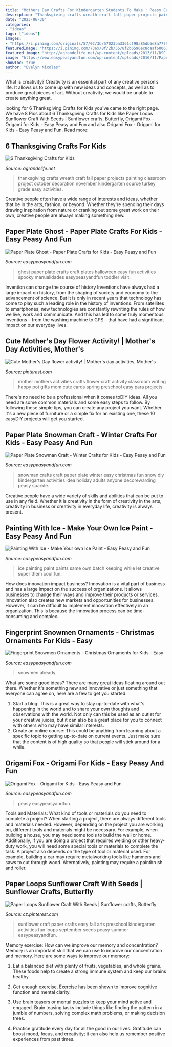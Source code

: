 ```yaml
---
title: "Mothers Day Crafts For Kindergarten Students To Make : Peasy Easypeasyandfun"
description: "Thanksgiving crafts wreath craft fall paper projects painting classroom project october decoration november kindergarten source turkey grade easy activities"
date: "2023-06-30"
categories:
- "ideas"
tags: ["ideas"]
images:
- "https://i.pinimg.com/originals/57/02/3b/57023ba3361cf98a85db6e8a77752149.jpg"
featuredImage: "https://i.pinimg.com/736x/8f/2b/55/8f2b5596ec8daaf60063a8a99ee253af.jpg"
featured_image: "http://agrandelife.net/wp-content/uploads/2013/11/DSC_2505.jpg"
image: "https://www.easypeasyandfun.com/wp-content/uploads/2016/11/Paper-Plate-Snowman-Craft-for-Kids.jpg"
ShowToc: true
author: "Evelyn Nicolas"
---
```



What is creativity?
Creativity is an essential part of any creative person’s life. It allows us to come up with new ideas and concepts, as well as to produce great pieces of art. Without creativity, we would be unable to create anything great.

	

		
looking for 6 Thanksgiving Crafts for Kids you've came to the right page. We have 8 Pics about 6 Thanksgiving Crafts for Kids like Paper Loops Sunflower Craft With Seeds | Sunflower crafts, Butterfly, Origami Fox - Origami for Kids - Easy Peasy and Fun and also Origami Fox - Origami for Kids - Easy Peasy and Fun. Read more:
		
    
## 6 Thanksgiving Crafts For Kids

<img loading=lazy src="http://agrandelife.net/wp-content/uploads/2013/11/DSC_2505.jpg" onerror="this.onerror=null;this.src='https://tse4.mm.bing.net/th?id=OIP.vlg-1nN6j9S_Csv8iHAO_QAAAA&amp;pid=15.1';" alt="6 Thanksgiving Crafts for Kids">

_Source: agrandelife.net_

>thanksgiving crafts wreath craft fall paper projects painting classroom project october decoration november kindergarten source turkey grade easy activities. 

	

Creative people often have a wide range of interests and ideas, whether that be in the arts, fashion, or beyond. Whether they're spending their days drawing inspiration from nature or cranking out some great work on their own, creative people are always making something new.

    
## Paper Plate Ghost - Paper Plate Crafts For Kids - Easy Peasy And Fun

<img loading=lazy src="https://www.easypeasyandfun.com/wp-content/uploads/2015/10/Paper-Plate-Ghost.jpg" onerror="this.onerror=null;this.src='https://tse2.mm.bing.net/th?id=OIP._pB5evcWW68Ca0TESwYK1wHaLo&amp;pid=15.1';" alt="Paper Plate Ghost - Paper Plate Crafts for Kids - Easy Peasy and Fun">

_Source: easypeasyandfun.com_

>ghost paper plate crafts craft plates halloween easy fun activities spooky manualidades easypeasyandfun toddler visit. 

	

Invention can change the course of history
Inventions have always had a large impact on history, from the shaping of society and economy to the advancement of science. But it is only in recent years that technology has come to play such a leading role in the history of inventions. From satellites to smartphones, new technologies are constantly rewriting the rules of how we live, work and communicate. And this has led to some truly momentous inventions – from the washing machine to GPS – that have had a significant impact on our everyday lives.

    
## Cute Mother&#039;s Day Flower Activity! | Mother&#039;s Day Activities, Mother&#039;s

<img loading=lazy src="https://i.pinimg.com/originals/57/02/3b/57023ba3361cf98a85db6e8a77752149.jpg" onerror="this.onerror=null;this.src='https://tse2.mm.bing.net/th?id=OIP.J1f5Wm683UxgGB84PwmmNQHaLk&amp;pid=15.1';" alt="Cute Mother&#039;s Day flower activity! | Mother&#039;s day activities, Mother&#039;s">

_Source: pinterest.com_

>mother mothers activities crafts flower craft activity classroom writing happy pot gifts mom cute cards spring preschool easy para projects. 

	

There's no need to be a professional when it comes toDIY ideas. All you need are some common materials and some easy steps to follow. By following these simple tips, you can create any project you want. Whether it's a new piece of furniture or a simple fix for an existing one, these 10 easyDIY projects will get you started.

    
## Paper Plate Snowman Craft - Winter Crafts For Kids - Easy Peasy And Fun

<img loading=lazy src="https://www.easypeasyandfun.com/wp-content/uploads/2016/11/Paper-Plate-Snowman-Craft-for-Kids.jpg" onerror="this.onerror=null;this.src='https://tse2.mm.bing.net/th?id=OIP.je0P1WMHBf5sGEf9WqQF8wHaLo&amp;pid=15.1';" alt="Paper Plate Snowman Craft - Winter Crafts for Kids - Easy Peasy and Fun">

_Source: easypeasyandfun.com_

>snowman crafts craft paper plate winter easy christmas fun snow diy kindergarten activities idea holiday adults anyone decorewarding peasy sparkle. 

	

Creative people have a wide variety of skills and abilities that can be put to use in any field. Whether it is creativity in the form of creativity in the arts, creativity in business or creativity in everyday life, creativity is always present.

    
## Painting With Ice - Make Your Own Ice Paint - Easy Peasy And Fun

<img loading=lazy src="https://www.easypeasyandfun.com/wp-content/uploads/2016/07/ice-popsicle.jpg" onerror="this.onerror=null;this.src='https://tse2.mm.bing.net/th?id=OIP.xx5f7IqPJ5CdCxTGXJYDyQHaLo&amp;pid=15.1';" alt="Painting With Ice - Make Your own Ice Paint - Easy Peasy and Fun">

_Source: easypeasyandfun.com_

>ice painting paint paints same own batch keeping while let creative super them cool fun. 

	

How does innovation impact business?
Innovation is a vital part of business and has a large impact on the success of organizations. It allows businesses to change their ways and improve their products or services. Innovation also creates new markets and opportunities for businesses. However, it can be difficult to implement innovation effectively in an organization. This is because the innovation process can be time-consuming and complex.

    
## Fingerprint Snowmen Ornaments - Christmas Ornaments For Kids - Easy

<img loading=lazy src="https://www.easypeasyandfun.com/wp-content/uploads/2015/12/Fingerprint-Snowmen-Ornaments-Kid-Made-Christmas-Ornaments-2-652x1024.jpg" onerror="this.onerror=null;this.src='https://tse1.mm.bing.net/th?id=OIP.mv-58QlmZFF4WENkIz_3yAHaLo&amp;pid=15.1';" alt="Fingerprint Snowmen Ornaments - Christmas Ornaments for Kids - Easy">

_Source: easypeasyandfun.com_

>snowmen already. 

	

What are some good ideas?
There are many great ideas floating around out there. Whether it's something new and innovative or just something that everyone can agree on, here are a few to get you started: 
1. Start a blog: This is a great way to stay up-to-date with what's happening in the world and to share your own thoughts and observations with the world. Not only can this be used as an outlet for your creative juices, but it can also be a great place for you to connect with others who may have similar interests. 
2. Create an online course: This could be anything from learning about a specific topic to getting up-to-date on current events. Just make sure that the content is of high quality so that people will stick around for a while. 

    
## Origami Fox - Origami For Kids - Easy Peasy And Fun

<img loading=lazy src="https://www.easypeasyandfun.com/wp-content/uploads/2015/08/Origami-for-Kids-Fox.jpg" onerror="this.onerror=null;this.src='https://tse1.mm.bing.net/th?id=OIP.P-uRYdFurVgOajnO7wrMkwHaFS&amp;pid=15.1';" alt="Origami Fox - Origami for Kids - Easy Peasy and Fun">

_Source: easypeasyandfun.com_

>peasy easypeasyandfun. 

	

Tools and Materials: What kind of tools or materials do you need to complete a project?
When starting a project, there are always different tools and materials needed. However, depending on the project you are working on, different tools and materials might be necessary.  For example, when building a house, you may need some tools to build the wall or home.  Additionally, if you are doing a project that requires welding or other heavy-duty work, you will need some special tools or materials to complete the task.   A project also depends on the type of tool or material used. For example, building a car may require metalworking tools like hammers and saws to cut through wood. Alternatively, painting may require a paintbrush and roller.

    
## Paper Loops Sunflower Craft With Seeds | Sunflower Crafts, Butterfly

<img loading=lazy src="https://i.pinimg.com/736x/8f/2b/55/8f2b5596ec8daaf60063a8a99ee253af.jpg" onerror="this.onerror=null;this.src='https://tse2.mm.bing.net/th?id=OIP.KHlQhaAB-NKun5nH9C0CdwHaLH&amp;pid=15.1';" alt="Paper Loops Sunflower Craft With Seeds | Sunflower crafts, Butterfly">

_Source: cz.pinterest.com_

>sunflower craft paper crafts easy fall arts preschool kindergarten activities fun loops september seeds peasy summer easypeasyandfun. 

	

Memory exercise: How can we improve our memory and concentration?
Memory is an important skill that we can use to improve our concentration and memory. Here are some ways to improve our memory:
1. Eat a balanced diet with plenty of fruits, vegetables, and whole grains. These foods help to create a strong immune system and keep our brains healthy.

2. Get enough exercise. Exercise has been shown to improve cognitive function and mental clarity.

3. Use brain teasers or mental puzzles to keep your mind active and engaged. Brain teasing tasks include things like finding the pattern in a jumble of numbers, solving complex math problems, or making decision trees.

4. Practice gratitude every day for all the good in our lives. Gratitude can boost mood, focus, and creativity; it can also help us remember positive experiences from past times.

